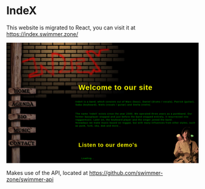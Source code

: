 # IndeX

This website is migrated to React, you can visit it at https://index.swimmer.zone/

![Screenshot](/public/screenshot.png)

Makes use of the API, located at https://github.com/swimmer-zone/swimmer-api